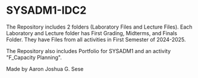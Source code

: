 # SYSADM1-IDC2
The Repository includes 2 folders (Laboratory Files and Lecture Files).
Each Laboratory and Lecture folder has First Grading, Midterms, and Finals Folder.
They have Files from all activities in First Semester of 2024-2025.

The Repository also includes Portfolio for SYSADM1 and an activity "F_Capacity Planning".

Made by Aaron Joshua G. Sese

